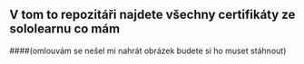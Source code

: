 ## V tom to repozitáři najdete všechny certifikáty ze sololearnu co mám

####(omlouvám se nešel mi nahrát obrázek budete si ho muset stáhnout)
